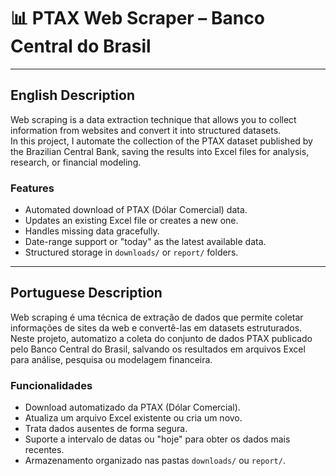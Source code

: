 # 📊 PTAX Web Scraper – Banco Central do Brasil
 ---

## English Description
Web scraping is a data extraction technique that allows you to collect information from websites and convert it into structured datasets.  
In this project, I automate the collection of the PTAX dataset published by the Brazilian Central Bank, saving the results into Excel files for analysis, research, or financial modeling.

### Features
- Automated download of PTAX (Dólar Comercial) data.
- Updates an existing Excel file or creates a new one.
- Handles missing data gracefully.
- Date-range support or "today" as the latest available data.
- Structured storage in `downloads/` or `report/` folders.

---

## Portuguese Description
Web scraping é uma técnica de extração de dados que permite coletar informações de sites da web e convertê-las em datasets estruturados.  
Neste projeto, automatizo a coleta do conjunto de dados PTAX publicado pelo Banco Central do Brasil, salvando os resultados em arquivos Excel para análise, pesquisa ou modelagem financeira.

### Funcionalidades
- Download automatizado da PTAX (Dólar Comercial).
- Atualiza um arquivo Excel existente ou cria um novo.
- Trata dados ausentes de forma segura.
- Suporte a intervalo de datas ou "hoje" para obter os dados mais recentes.
- Armazenamento organizado nas pastas `downloads/` ou `report/`.


